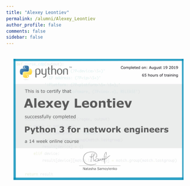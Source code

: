```yaml
---
title: "Alexey Leontiev"
permalink: /alumni/Alexey_Leontiev
author_profile: false
comments: false
sidebar: false
---
```


<div style="padding: 20px;">
  <img src="https://raw.githubusercontent.com/pyneng/pyneng.github.io/master/alumni/Alexey_Leontiev.png" alt="Python for network engineers">
</div>

